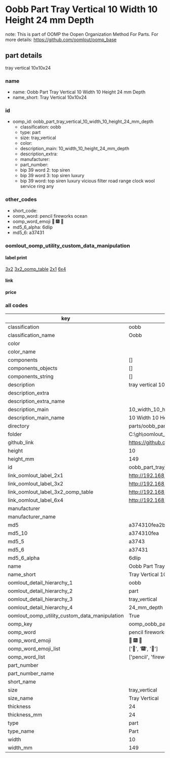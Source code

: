 # Oobb Part Tray Vertical 10 Width 10 Height 24 mm Depth  

note: This is part of OOMP the Oopen Organization Method For Parts. For more details: https://github.com/oomlout/oomp_base

##  part details
  



tray vertical 10x10x24



### name
* name: Oobb Part Tray Vertical 10 Width 10 Height 24 mm Depth
* name_short: Tray Vertical 10x10x24 
### id
* oomp_id: oobb_part_tray_vertical_10_width_10_height_24_mm_depth
  * classification: oobb
  * type: part
  * size: tray_vertical
  * color: 
  * description_main: 10_width_10_height_24_mm_depth
  * description_extra: 
  * manufacturer: 
  * part_number: 
  * bip 39 word 2: top siren
  * bip 39 word 3: top siren luxury
  * bip 39 word: top siren luxury vicious filter road range clock wool service ring any

### other_codes
* short_code: 
* oomp_word: pencil fireworks ocean
* oomp_word_emoji :pencil: :fireworks: :ocean:
* md5_6_alpha: 6dlip
* md5_6: a37431






### oomlout_oomp_utility_custom_data_manipulation
#### label print
[3x2](http://192.168.1.245:1112/?label=oomp%206dlip)
[3x2_oomp_table](http://192.168.1.108:1112/?label=oomp%206dlip)
[2x1](http://192.168.1.242:1112/?label=oomp%206dlip)
[6x4](http://192.168.1.55:1112/?label=oomp%206dlip)    

#### link

                              

#### price







### all codes 
| key | value |  
| --- | --- |  
| classification | oobb |  
| classification_name | Oobb |  
| color |  |  
| color_name |  |  
| components | [] |  
| components_objects | [] |  
| components_string | [] |  
| description | tray vertical 10x10x24 |  
| description_extra |  |  
| description_extra_name |  |  
| description_main | 10_width_10_height_24_mm_depth |  
| description_main_name | 10 Width 10 Height 24 mm Depth |  
| directory | parts/oobb_part_tray_vertical_10_width_10_height_24_mm_depth |  
| folder | C:\gh\oomlout_oobb_version_4_generated_parts\parts\oobb_part_tray_vertical_10_width_10_height_24_mm_depth |  
| github_link | https://github.com/oomlout/oomlout_oomp_part_src/tree/main/parts/oobb_part_tray_vertical_10_width_10_height_24_mm_depth |  
| height | 10 |  
| height_mm | 149 |  
| id | oobb_part_tray_vertical_10_width_10_height_24_mm_depth |  
| link_oomlout_label_2x1 | http://192.168.1.242:1112/?label=oomp%206dlip |  
| link_oomlout_label_3x2 | http://192.168.1.245:1112/?label=oomp%206dlip |  
| link_oomlout_label_3x2_oomp_table | http://192.168.1.108:1112/?label=oomp%206dlip |  
| link_oomlout_label_6x4 | http://192.168.1.55:1112/?label=oomp%206dlip |  
| manufacturer |  |  
| manufacturer_name |  |  
| md5 | a374310fea2b763aebab3f390ab25f27 |  
| md5_10 | a374310fea |  
| md5_5 | a3743 |  
| md5_6 | a37431 |  
| md5_6_alpha | 6dlip |  
| name | Oobb Part Tray Vertical 10 Width 10 Height 24 mm Depth |  
| name_short | Tray Vertical 10x10x24  |  
| oomlout_detail_hierarchy_1 | oobb |  
| oomlout_detail_hierarchy_2 | part |  
| oomlout_detail_hierarchy_3 | tray_vertical |  
| oomlout_detail_hierarchy_4 | 24_mm_depth |  
| oomlout_oomp_utility_custom_data_manipulation | True |  
| oomp_key | oomp_oobb_part_tray_vertical_10_width_10_height_24_mm_depth |  
| oomp_word | pencil fireworks ocean |  
| oomp_word_emoji | :pencil: :fireworks: :ocean: |  
| oomp_word_emoji_list | [':pencil:', ':fireworks:', ':ocean:'] |  
| oomp_word_list | ['pencil', 'fireworks', 'ocean'] |  
| part_number |  |  
| part_number_name |  |  
| short_name |  |  
| size | tray_vertical |  
| size_name | Tray Vertical |  
| thickness | 24 |  
| thickness_mm | 24 |  
| type | part |  
| type_name | Part |  
| width | 10 |  
| width_mm | 149 |  
